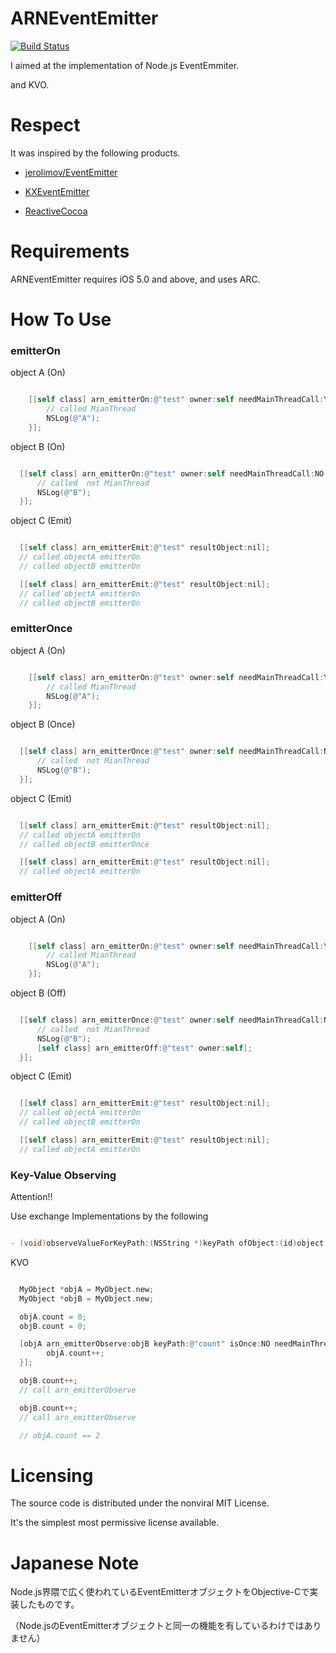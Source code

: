 ARNEventEmitter
======================

[![Build Status](https://travis-ci.org/xxxAIRINxxx/ARNEventEmitter.svg?branch=0.1.0)](https://travis-ci.org/xxxAIRINxxx/ARNEventEmitter)

I aimed at the implementation of Node.js EventEmmiter.

and KVO.


Respect
============

It was inspired by the following products.

* [jerolimov/EventEmitter](https://github.com/jerolimov/EventEmitter)

* [KXEventEmitter](https://github.com/keroxp/KXEventEmitter)

* [ReactiveCocoa](https://github.com/ReactiveCocoa/ReactiveCocoa)


Requirements
============

ARNEventEmitter requires iOS 5.0 and above, and uses ARC.

How To Use
============

### emitterOn

object A (On)
```objectivec

    [[self class] arn_emitterOn:@"test" owner:self needMainThreadCall:YES callbackBlock:^(id resultObject){
        // called MianThread
        NSLog(@"A");
    }];

```

object B (On)
```objectivec

  [[self class] arn_emitterOn:@"test" owner:self needMainThreadCall:NO callbackBlock:^(id resultObject){
      // called  not MianThread
      NSLog(@"B");
  }];

```

object C (Emit)
```objectivec

  [[self class] arn_emitterEmit:@"test" resultObject:nil];
  // called objectA emitterOn
  // called objectB emitterOn

  [[self class] arn_emitterEmit:@"test" resultObject:nil];
  // called objectA emitterOn
  // called objectB emitterOn

```

### emitterOnce

object A (On)
```objectivec

    [[self class] arn_emitterOn:@"test" owner:self needMainThreadCall:YES callbackBlock:^(id resultObject){
        // called MianThread
        NSLog(@"A");
    }];

```

object B (Once)
```objectivec

  [[self class] arn_emitterOnce:@"test" owner:self needMainThreadCall:NO callbackBlock:^(id resultObject){
      // called  not MianThread
      NSLog(@"B");
  }];

```

object C (Emit)
```objectivec

  [[self class] arn_emitterEmit:@"test" resultObject:nil];
  // called objectA emitterOn
  // called objectB emitterOnce

  [[self class] arn_emitterEmit:@"test" resultObject:nil];
  // called objectA emitterOn

```

### emitterOff

object A (On)
```objectivec

    [[self class] arn_emitterOn:@"test" owner:self needMainThreadCall:YES callbackBlock:^(id resultObject){
        // called MianThread
        NSLog(@"A");
    }];

```

object B (Off)
```objectivec

  [[self class] arn_emitterOnce:@"test" owner:self needMainThreadCall:NO callbackBlock:^(id resultObject){
      // called  not MianThread
      NSLog(@"B");
      [self class] arn_emitterOff:@"test" owner:self];
  }];

```

object C (Emit)
```objectivec

  [[self class] arn_emitterEmit:@"test" resultObject:nil];
  // called objectA emitterOn
  // called objectB emitterOn

  [[self class] arn_emitterEmit:@"test" resultObject:nil];
  // called objectA emitterOn

```

### Key-Value Observing

Attention!!

Use exchange Implementations by the following

```objectivec

- (void)observeValueForKeyPath:(NSString *)keyPath ofObject:(id)object change:(NSDictionary *)change context:(void *)context

```

KVO
```objectivec

  MyObject *objA = MyObject.new;
  MyObject *objB = MyObject.new;

  objA.count = 0;
  objB.count = 0;

  [objA arn_emitterObserve:objB keyPath:@"count" isOnce:NO needMainThreadCall:NO callbackBlock:^(id resutObject) {
        objA.count++;
  }];

  objB.count++;
  // call arn_emitterObserve

  objB.count++;
  // call arn_emitterObserve

  // objA.count == 2


```


Licensing
============

The source code is distributed under the nonviral MIT License.

 It's the simplest most permissive license available.


Japanese Note
============

Node.js界隈で広く使われているEventEmitterオブジェクトをObjective-Cで実装したものです。

（Node.jsのEventEmitterオブジェクトと同一の機能を有しているわけではありません）
